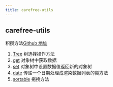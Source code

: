 ```yaml
---
title: carefree-utils
---
```


## carefree-utils

积攒方法[Github 地址](https://github.com/SunLxy/carefree-utils)

1. [Tree](/tree) 树选择操作方法
2. [get](/get) 对象树中获取数据
3. [set](/set) 对象树中设置数据值返回新的对象树
4. [date](/date) 传递一个日期处理成渲染数据列表的类方法
5. [sortable](http://carefrees.top:9004/sortable) 拖拽方法
